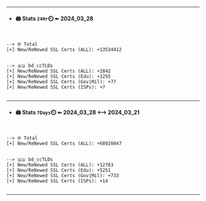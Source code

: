

---
- #### 🖨️ **Stats** `24Hr`⏲️ ➼ 2024_03_28
```console


--> 🌐 Total
[+] New/ReNewed SSL Certs (ALL): +13534412


--> 🇧🇩 bd_ccTLDs
[+] New/ReNewed SSL Certs (ALL): +2842
[+] New/ReNewed SSL Certs (Edu): +1255
[+] New/ReNewed SSL Certs (Gov|Mil): +77
[+] New/ReNewed SSL Certs (ISPs): +7


```

---
- #### 🖨️ **Stats** `7Days`⏲️ ➼ 2024_03_28 <--> 2024_03_21
```console


--> 🌐 Total
[+] New/ReNewed SSL Certs (ALL): +68920047


--> 🇧🇩 bd_ccTLDs
[+] New/ReNewed SSL Certs (ALL): +12763
[+] New/ReNewed SSL Certs (Edu): +5251
[+] New/ReNewed SSL Certs (Gov|Mil): +733
[+] New/ReNewed SSL Certs (ISPs): +14


```

---


